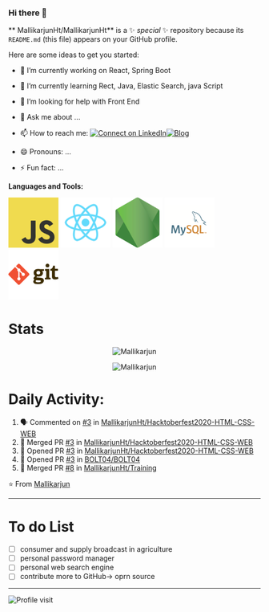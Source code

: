 ### Hi there 👋


** MallikarjunHt/MallikarjunHt** is a ✨ _special_ ✨ repository because its `README.md` (this file) appears on your GitHub profile.

Here are some ideas to get you started:

- 🔭 I’m currently working on React, Spring Boot
- 🌱 I’m currently learning Rect, Java, Elastic Search, java Script
- 🤔 I’m looking for help with Front End 
- 💬 Ask me about ...
- 📫 How to reach me: [![Connect on LinkedIn](https://img.shields.io/badge/--linkedin?label=LinkedIn&logo=LinkedIn&style=social)](https://www.linkedin.com/in/mallikarjunht)[![Blog](https://img.shields.io/badge/--blog?label=Blog&logo=Blogger&style=social)](https://csitexp.blogspot.com/)

- 😄 Pronouns: ...
- ⚡ Fun fact: ...

**Languages and Tools:**  

<code><img height="100" src="https://raw.githubusercontent.com/github/explore/80688e429a7d4ef2fca1e82350fe8e3517d3494d/topics/javascript/javascript.png"></code>
<code><img height="100" src="https://raw.githubusercontent.com/github/explore/80688e429a7d4ef2fca1e82350fe8e3517d3494d/topics/react/react.png"></code>
<code><img height="100" src="https://raw.githubusercontent.com/github/explore/80688e429a7d4ef2fca1e82350fe8e3517d3494d/topics/nodejs/nodejs.png"></code>
<code><img height="100" src="https://raw.githubusercontent.com/github/explore/80688e429a7d4ef2fca1e82350fe8e3517d3494d/topics/mysql/mysql.png"></code>
<code><img height="100" src="https://raw.githubusercontent.com/github/explore/80688e429a7d4ef2fca1e82350fe8e3517d3494d/topics/git/git.png"></code>  
# Stats
<p align="center"> <img src="https://github-readme-stats.vercel.app/api?username=MallikarjunHt&show_icons=true&count_private=true&theme=radical" alt="Mallikarjun" /></p>  
<p align="center"> <img src="https://github-readme-stats.vercel.app/api/top-langs/?username=MallikarjunHt&theme=tokyonight&langs_count=10&layout=compact" alt="Mallikarjun" /></p>  
  
# **Daily Activity:**  

<!--START_SECTION:activity-->
1. 🗣 Commented on [#3](https://github.com/MallikarjunHt/Hacktoberfest2020-HTML-CSS-WEB/issues/3) in [MallikarjunHt/Hacktoberfest2020-HTML-CSS-WEB](https://github.com/MallikarjunHt/Hacktoberfest2020-HTML-CSS-WEB)
2. 🎉 Merged PR [#3](https://github.com/MallikarjunHt/Hacktoberfest2020-HTML-CSS-WEB/pull/3) in [MallikarjunHt/Hacktoberfest2020-HTML-CSS-WEB](https://github.com/MallikarjunHt/Hacktoberfest2020-HTML-CSS-WEB)
3. 💪 Opened PR [#3](https://github.com/MallikarjunHt/Hacktoberfest2020-HTML-CSS-WEB/pull/3) in [MallikarjunHt/Hacktoberfest2020-HTML-CSS-WEB](https://github.com/MallikarjunHt/Hacktoberfest2020-HTML-CSS-WEB)
4. 💪 Opened PR [#3](https://github.com/BOLT04/BOLT04/pull/3) in [BOLT04/BOLT04](https://github.com/BOLT04/BOLT04)
5. 🎉 Merged PR [#8](https://github.com/MallikarjunHt/Training/pull/8) in [MallikarjunHt/Training](https://github.com/MallikarjunHt/Training)
<!--END_SECTION:activity-->

⭐️ From [Mallikarjun](https://github.com/MallikarjunHt) 
  
***
# To do List
- [ ] consumer and supply broadcast in agriculture  
- [ ] personal password manager  
- [ ] personal web search engine  
- [ ] contribute more to GitHub-> oprn source  

***
![Profile visit](https://profile-counter.glitch.me/MallikarjunHt/count.svg)
